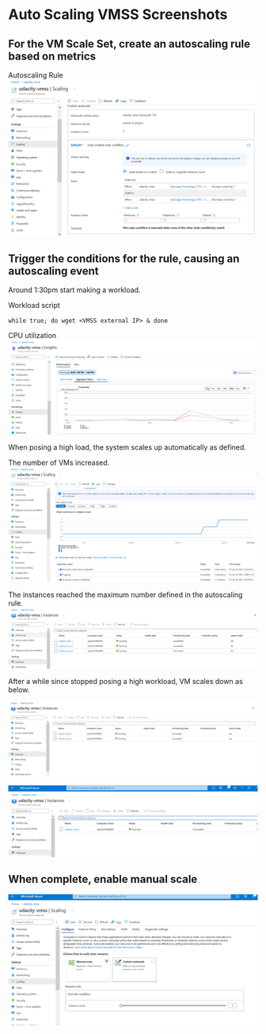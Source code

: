 # Auto Scaling VMSS Screenshots

## For the VM Scale Set, create an autoscaling rule based on metrics


Autoscaling Rule
![](screenshots_see_readme_/2021-06-25-12-08-40.png)

## Trigger the conditions for the rule, causing an autoscaling event

Around 1:30pm start making a workload.

Workload script
```
while true; do wget <VMSS external IP> & done
```

CPU utilization
![](screenshots_see_readme_/2021-06-25-14-02-09.png)

When posing a high load, the system scales up automatically as defined.

The number of VMs increased.
![](screenshots_see_readme_/2021-06-25-13-53-44.png)

The instances reached the maximum number defined in the autoscaling rule.
![](screenshots_see_readme_/2021-06-25-13-49-32.png)

After a while since stopped posing a high workload, VM scales down as below.

![](screenshots_see_readme_/2021-06-25-13-54-59.png)

![](screenshots_see_readme_/2021-06-25-14-08-37.png)

## When complete, enable manual scale

![](screenshots_see_readme_/2021-06-25-14-07-21.png)